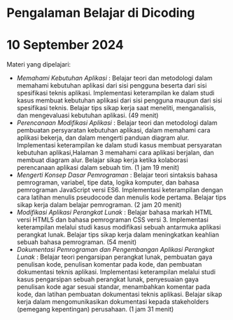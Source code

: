 Pengalaman Belajar di Dicoding
==

10 September 2024
==
Materi yang dipelajari:
- *Memahami Kebutuhan Aplikasi* : Belajar teori dan metodologi dalam memahami kebutuhan aplikasi dari sisi pengguna beserta dari sisi spesifikasi teknis aplikasi. Implementasi keterampilan ke dalam studi kasus membuat kebutuhan aplikasi dari sisi pengguna maupun dari sisi spesifikasi teknis. Belajar tips sikap kerja saat meneliti, menganalisis, dan mengevaluasi kebutuhan aplikasi. (49 menit)
- *Perencanaan Modifikasi Aplikasi* : Belajar teori dan metodologi dalam pembuatan persyaratan kebutuhan aplikasi, dalam memahami cara aplikasi bekerja, dan dalam mengerti panduan diagram alur. Implementasi keterampilan ke dalam studi kasus membuat persyaratan kebutuhan aplikasi,Halaman 3 memahami cara aplikasi berjalan, dan membuat diagram alur. Belajar sikap kerja ketika kolaborasi perencanaan aplikasi dalam sebuah tim. (1 jam 19 menit)
- *Mengerti Konsep Dasar Pemrograman* : Belajar teori sintaksis bahasa pemrograman, variabel, tipe data, logika komputer, dan bahasa pemrograman JavaScript versi ES6. Implementasi keterampilan dengan cara latihan menulis pseudocode dan menulis kode pertama. Belajar tips sikap kerja dalam belajar pemrograman. (2 jam 20 menit)
- *Modifikasi Aplikasi Perangkat Lunak* : Belajar bahasa markah HTML versi HTML5 dan bahasa pemrograman CSS versi 3. Implementasi keterampilan melalui studi kasus modifikasi sebuah antarmuka aplikasi perangkat lunak. Belajar tips sikap kerja dalam meningkatkan keahlian sebuah bahasa pemrograman. (54 menit)
- *Dokumentasi Pemrograman dan Pengembangan Aplikasi Perangkat Lunak* : Belajar teori pengarsipan perangkat lunak, pembuatan gaya penulisan kode, penulisan komentar pada kode, dan pembuatan dokumentasi teknis aplikasi. Implementasi keterampilan melalui studi kasus pengarsipan sebuah perangkat lunak, penyesuaian gaya penulisan kode agar sesuai standar, menambahkan komentar pada kode, dan latihan pembuatan dokumentasi teknis aplikasi. Belajar sikap kerja dalam mengomunikasikan dokumentasi kepada stakeholders (pemegang kepentingan) perusahaan. (1 jam 31 menit)
